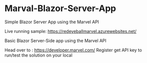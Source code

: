 # Marval-Blazor-Server-App
Simple Blazor Server App using the Marvel API

Live running sample: https://redeyeballmarvel.azurewebsites.net/

Basic Blazor Server-Side app using the Marvel API

Head over to : https://developer.marvel.com/
Register get API key to run/test the solution on your local

